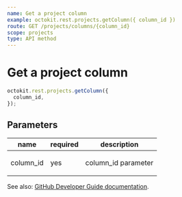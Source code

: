 ```yaml
---
name: Get a project column
example: octokit.rest.projects.getColumn({ column_id })
route: GET /projects/columns/{column_id}
scope: projects
type: API method
---
```


# Get a project column

```js
octokit.rest.projects.getColumn({
  column_id,
});
```

## Parameters

<table>
  <thead>
    <tr>
      <th>name</th>
      <th>required</th>
      <th>description</th>
    </tr>
  </thead>
  <tbody>
    <tr><td>column_id</td><td>yes</td><td>

column_id parameter

</td></tr>
  </tbody>
</table>

See also: [GitHub Developer Guide documentation](https://docs.github.com/rest/reference/projects#get-a-project-column).
